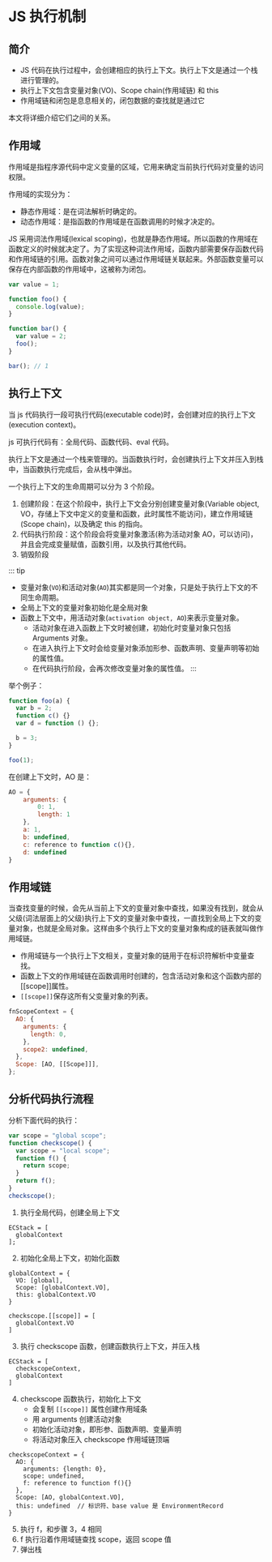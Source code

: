 # JS 执行机制

## 简介

- JS 代码在执行过程中，会创建相应的执行上下文。执行上下文是通过一个栈进行管理的。
- 执行上下文包含变量对象(VO)、Scope chain(作用域链) 和 this
- 作用域链和闭包是息息相关的，闭包数据的查找就是通过它

本文将详细介绍它们之间的关系。

## 作用域

作用域是指程序源代码中定义变量的区域，它用来确定当前执行代码对变量的访问权限。

作用域的实现分为：

- 静态作用域：是在词法解析时确定的。
- 动态作用域：是指函数的作用域是在函数调用的时候才决定的。

JS 采用词法作用域(lexical scoping)，也就是静态作用域。所以函数的作用域在函数定义的时候就决定了。为了实现这种词法作用域，函数内部需要保存函数代码和作用域链的引用。函数对象之间可以通过作用域链关联起来。外部函数变量可以保存在内部函数的作用域中，这被称为闭包。

```js
var value = 1;

function foo() {
  console.log(value);
}

function bar() {
  var value = 2;
  foo();
}

bar(); // 1
```

## 执行上下文

当 js 代码执行一段可执行代码(executable code)时，会创建对应的执行上下文(execution context)。

js 可执行代码有：全局代码、函数代码、eval 代码。

执行上下文是通过一个栈来管理的。当函数执行时，会创建执行上下文并压入到栈中，当函数执行完成后，会从栈中弹出。

一个执行上下文的生命周期可以分为 3 个阶段。

1. 创建阶段：在这个阶段中，执行上下文会分别创建变量对象(Variable object, VO，存储上下文中定义的变量和函数，此时属性不能访问)，建立作用域链(Scope chain)，以及确定 this 的指向。
2. 代码执行阶段：这个阶段会将变量对象激活(称为活动对象 AO，可以访问)，并且会完成变量赋值，函数引用，以及执行其他代码。
3. 销毁阶段

::: tip
- 变量对象(`VO`)和活动对象(`AO`)其实都是同一个对象，只是处于执行上下文的不同生命周期。
- 全局上下文的变量对象初始化是全局对象
- 函数上下文中，用活动对象(`activation object, AO`)来表示变量对象。
  - 活动对象在进入函数上下文时被创建，初始化时变量对象只包括 Arguments 对象。
  - 在进入执行上下文时会给变量对象添加形参、函数声明、变量声明等初始的属性值。
  - 在代码执行阶段，会再次修改变量对象的属性值。
:::

举个例子：

```js
function foo(a) {
  var b = 2;
  function c() {}
  var d = function () {};

  b = 3;
}

foo(1);
```

在创建上下文时，AO 是：

```js
AO = {
    arguments: {
        0: 1,
        length: 1
    },
    a: 1,
    b: undefined,
    c: reference to function c(){},
    d: undefined
}
```

## 作用域链

当查找变量的时候，会先从当前上下文的变量对象中查找，如果没有找到，就会从父级(词法层面上的父级)执行上下文的变量对象中查找，一直找到全局上下文的变量对象，也就是全局对象。这样由多个执行上下文的变量对象构成的链表就叫做作用域链。

- 作用域链与一个执行上下文相关，变量对象的链用于在标识符解析中变量查找。
- 函数上下文的作用域链在函数调用时创建的，包含活动对象和这个函数内部的[[scope]]属性。
- `[[scope]]`保存这所有父变量对象的列表。

```js
fnScopeContext = {
  AO: {
    arguments: {
      length: 0,
    },
    scope2: undefined,
  },
  Scope: [AO, [[Scope]]],
};
```

## 分析代码执行流程

分析下面代码的执行：

```js
var scope = "global scope";
function checkscope() {
  var scope = "local scope";
  function f() {
    return scope;
  }
  return f();
}
checkscope();
```

1. 执行全局代码，创建全局上下文

```
ECStack = [
  globalContext
];
```

2. 初始化全局上下文，初始化函数

```
globalContext = {
  VO: [global],
  Scope: [globalContext.VO],
  this: globalContext.VO
}

checkscope.[[scope]] = [
  globalContext.VO
]
```

3. 执行 checkscope 函数，创建函数执行上下文，并压入栈

```
ECStack = [
  checkscopeContext,
  globalContext
]
```

4. checkscope 函数执行，初始化上下文
   - 会复制 `[[scope]]` 属性创建作用域条
   - 用 arguments 创建活动对象
   - 初始化活动对象，即形参、函数声明、变量声明
   - 将活动对象压入 checkscope 作用域链顶端

```
checkscopeContext = {
  AO: {
    arguments: {length: 0},
    scope: undefined,
    f: reference to function f(){}
  },
  Scope: [AO, globalContext.VO],
  this: undefined  // 标识符、base value 是 EnvironmentRecord
}
```

5. 执行 f，和步骤 3，4 相同
6. f 执行沿着作用域链查找 scope，返回 scope 值
7. 弹出栈
